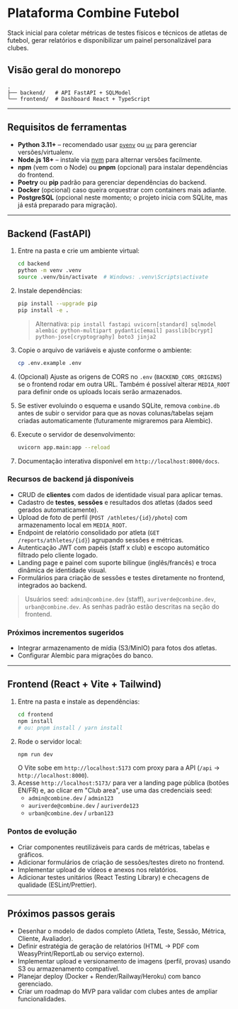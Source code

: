 # Plataforma Combine Futebol

Stack inicial para coletar métricas de testes físicos e técnicos de atletas de futebol, gerar relatórios e disponibilizar um painel personalizável para clubes.

## Visão geral do monorepo

```
.
├── backend/   # API FastAPI + SQLModel
└── frontend/  # Dashboard React + TypeScript
```

---

## Requisitos de ferramentas

- **Python 3.11+** – recomendado usar [`pyenv`](https://github.com/pyenv/pyenv) ou [`uv`](https://github.com/astral-sh/uv) para gerenciar versões/virtualenv.
- **Node.js 18+** – instale via [nvm](https://github.com/nvm-sh/nvm) para alternar versões facilmente.
- **npm** (vem com o Node) ou **pnpm** (opcional) para instalar dependências do frontend.
- **Poetry** ou **pip** padrão para gerenciar dependências do backend.
- **Docker** (opcional) caso queira orquestrar com containers mais adiante.
- **PostgreSQL** (opcional neste momento; o projeto inicia com SQLite, mas já está preparado para migração).

---

## Backend (FastAPI)

1. Entre na pasta e crie um ambiente virtual:
   ```bash
   cd backend
   python -m venv .venv
   source .venv/bin/activate  # Windows: .venv\Scripts\activate
   ```
2. Instale dependências:
   ```bash
   pip install --upgrade pip
   pip install -e .
   ```
   > Alternativa: `pip install fastapi uvicorn[standard] sqlmodel alembic python-multipart pydantic[email] passlib[bcrypt] python-jose[cryptography] boto3 jinja2`
3. Copie o arquivo de variáveis e ajuste conforme o ambiente:
   ```bash
   cp .env.example .env
   ```
4. (Opcional) Ajuste as origens de CORS no `.env` (`BACKEND_CORS_ORIGINS`) se o frontend rodar em outra URL. Também é possível alterar `MEDIA_ROOT` para definir onde os uploads locais serão armazenados.

5. Se estiver evoluindo o esquema e usando SQLite, remova `combine.db` antes de subir o servidor para que as novas colunas/tabelas sejam criadas automaticamente (futuramente migraremos para Alembic).

6. Execute o servidor de desenvolvimento:
   ```bash
   uvicorn app.main:app --reload
   ```
7. Documentação interativa disponível em `http://localhost:8000/docs`.

### Recursos de backend já disponíveis

- CRUD de **clientes** com dados de identidade visual para aplicar temas.
- Cadastro de **testes**, **sessões** e resultados dos atletas (dados seed gerados automaticamente).
- Upload de foto de perfil (`POST /athletes/{id}/photo`) com armazenamento local em `MEDIA_ROOT`.
- Endpoint de relatório consolidado por atleta (`GET /reports/athletes/{id}`) agrupando sessões e métricas.
- Autenticação JWT com papéis (staff x club) e escopo automático filtrado pelo cliente logado.
- Landing page e painel com suporte bilíngue (inglês/francês) e troca dinâmica de identidade visual.
- Formulários para criação de sessões e testes diretamente no frontend, integrados ao backend.

> Usuários seed: `admin@combine.dev` (staff), `auriverde@combine.dev`, `urban@combine.dev`. As senhas padrão estão descritas na seção do frontend.

### Próximos incrementos sugeridos

- Integrar armazenamento de mídia (S3/MinIO) para fotos dos atletas.
- Configurar Alembic para migrações do banco.

---

## Frontend (React + Vite + Tailwind)

1. Entre na pasta e instale as dependências:
   ```bash
   cd frontend
   npm install
   # ou: pnpm install / yarn install
   ```
2. Rode o servidor local:
   ```bash
   npm run dev
   ```
   O Vite sobe em `http://localhost:5173` com proxy para a API (`/api` → `http://localhost:8000`).
3. Acesse `http://localhost:5173/` para ver a landing page pública (botões EN/FR) e, ao clicar em "Club area", use uma das credenciais seed:
   - `admin@combine.dev` / `admin123`
   - `auriverde@combine.dev` / `auriverde123`
   - `urban@combine.dev` / `urban123`

### Pontos de evolução

- Criar componentes reutilizáveis para cards de métricas, tabelas e gráficos.
- Adicionar formulários de criação de sessões/testes direto no frontend.
- Implementar upload de vídeos e anexos nos relatórios.
- Adicionar testes unitários (React Testing Library) e checagens de qualidade (ESLint/Prettier).

---

## Próximos passos gerais

- Desenhar o modelo de dados completo (Atleta, Teste, Sessão, Métrica, Cliente, Avaliador).
- Definir estratégia de geração de relatórios (HTML → PDF com WeasyPrint/ReportLab ou serviço externo).
- Implementar upload e versionamento de imagens (perfil, provas) usando S3 ou armazenamento compatível.
- Planejar deploy (Docker + Render/Railway/Heroku) com banco gerenciado.
- Criar um roadmap do MVP para validar com clubes antes de ampliar funcionalidades.
